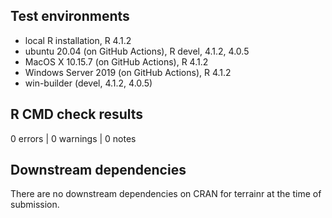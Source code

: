 ## Test environments
* local R installation, R 4.1.2
* ubuntu 20.04 (on GitHub Actions), R devel, 4.1.2, 4.0.5
* MacOS X 10.15.7 (on GitHub Actions), R 4.1.2
* Windows Server 2019 (on GitHub Actions), R 4.1.2
* win-builder (devel, 4.1.2, 4.0.5)

## R CMD check results

0 errors | 0 warnings | 0 notes

## Downstream dependencies
There are no downstream dependencies on CRAN for terrainr at the time of 
submission.
